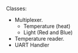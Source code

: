 Classes:
- Multiplexer.
  - Temperature (heat)
  - Light (Red and Blue)
- Temperature reader.
- UART Handler
